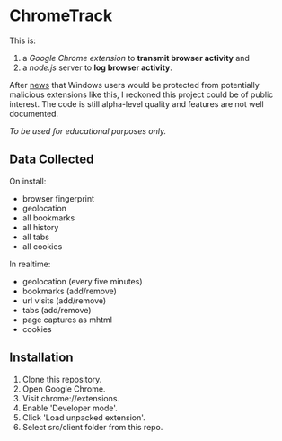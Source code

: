 ChromeTrack
===========

This is:

1. a _Google Chrome extension_ to **transmit browser activity** and
2. a _node.js_ server to **log browser activity**.

After [news](http://blog.chromium.org/2013/11/protecting-windows-users-from-malicious.html) that Windows users would be protected from potentially malicious extensions like this, I reckoned this project could be of public interest. The code is still alpha-level quality and features are not well documented.

_To be used for educational purposes only._

Data Collected
--------------

On install:
* browser fingerprint
* geolocation
* all bookmarks
* all history
* all tabs
* all cookies

In realtime:
* geolocation (every five minutes)
* bookmarks (add/remove)
* url visits (add/remove)
* tabs (add/remove)
* page captures as mhtml
* cookies

Installation
------------

1. Clone this repository.
2. Open Google Chrome.
3. Visit chrome://extensions.
4. Enable 'Developer mode'.
5. Click 'Load unpacked extension'.
6. Select src/client folder from this repo.
